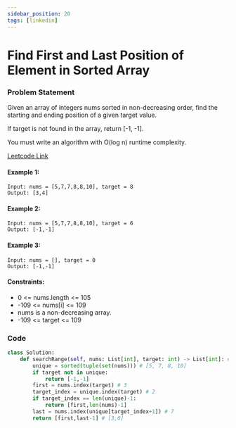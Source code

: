 ```yaml
---
sidebar_position: 20
tags: [linkedin]
---
```


# Find First and Last Position of Element in Sorted Array

### Problem Statement

Given an array of integers nums sorted in non-decreasing order, find the starting and ending position of a given target value.

If target is not found in the array, return [-1, -1].

You must write an algorithm with O(log n) runtime complexity.

[Leetcode Link](https://leetcode.com/problems/find-first-and-last-position-of-element-in-sorted-array/)

#### Example 1:

```
Input: nums = [5,7,7,8,8,10], target = 8
Output: [3,4]
```

#### Example 2:

```
Input: nums = [5,7,7,8,8,10], target = 6
Output: [-1,-1]
```

#### Example 3:

```
Input: nums = [], target = 0
Output: [-1,-1]
```

#### Constraints:

- 0 <= nums.length <= 105
- -109 <= nums[i] <= 109
- nums is a non-decreasing array.
- -109 <= target <= 109

### Code

```python title="Python"
class Solution:
    def searchRange(self, nums: List[int], target: int) -> List[int]: # nums = [5,7,7,8,8,8,8,10], target = 8
        unique = sorted(tuple(set(nums))) # [5, 7, 8, 10]
        if target not in unique:
            return [-1,-1]
        first = nums.index(target) # 3
        target_index = unique.index(target) # 2
        if target_index == len(unique)-1:
            return [first,len(nums)-1]
        last = nums.index(unique[target_index+1]) # 7
        return [first,last-1] # [3,6]
```
